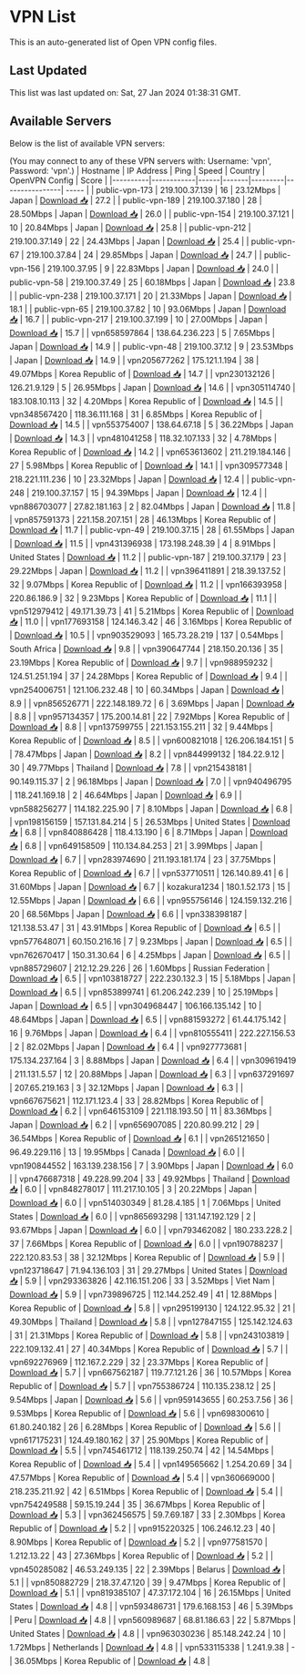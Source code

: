 # VPN List

This is an auto-generated list of Open VPN config files.

## Last Updated

This list was last updated on: Sat, 27 Jan 2024 01:38:31 GMT.

## Available Servers

Below is the list of available VPN servers:

(You may connect to any of these VPN servers with: Username: 'vpn', Password: 'vpn'.)
| Hostname | IP Address | Ping | Speed | Country | OpenVPN Config | Score |
|----------|------------|------|-------|---------|----------------| ----- |
| public-vpn-173 | 219.100.37.139 | 16 | 23.12Mbps | Japan | [Download 📥](./configs/server_0_JP.ovpn) | 27.2 |
| public-vpn-189 | 219.100.37.180 | 28 | 28.50Mbps | Japan | [Download 📥](./configs/server_1_JP.ovpn) | 26.0 |
| public-vpn-154 | 219.100.37.121 | 10 | 20.84Mbps | Japan | [Download 📥](./configs/server_2_JP.ovpn) | 25.8 |
| public-vpn-212 | 219.100.37.149 | 22 | 24.43Mbps | Japan | [Download 📥](./configs/server_3_JP.ovpn) | 25.4 |
| public-vpn-67 | 219.100.37.84 | 24 | 29.85Mbps | Japan | [Download 📥](./configs/server_4_JP.ovpn) | 24.7 |
| public-vpn-156 | 219.100.37.95 | 9 | 22.83Mbps | Japan | [Download 📥](./configs/server_5_JP.ovpn) | 24.0 |
| public-vpn-58 | 219.100.37.49 | 25 | 60.18Mbps | Japan | [Download 📥](./configs/server_6_JP.ovpn) | 23.8 |
| public-vpn-238 | 219.100.37.171 | 20 | 21.33Mbps | Japan | [Download 📥](./configs/server_7_JP.ovpn) | 18.1 |
| public-vpn-65 | 219.100.37.82 | 10 | 93.06Mbps | Japan | [Download 📥](./configs/server_8_JP.ovpn) | 16.7 |
| public-vpn-217 | 219.100.37.199 | 10 | 27.00Mbps | Japan | [Download 📥](./configs/server_9_JP.ovpn) | 15.7 |
| vpn658597864 | 138.64.236.223 | 5 | 7.65Mbps | Japan | [Download 📥](./configs/server_10_JP.ovpn) | 14.9 |
| public-vpn-48 | 219.100.37.12 | 9 | 23.53Mbps | Japan | [Download 📥](./configs/server_11_JP.ovpn) | 14.9 |
| vpn205677262 | 175.121.1.194 | 38 | 49.07Mbps | Korea Republic of | [Download 📥](./configs/server_12_KR.ovpn) | 14.7 |
| vpn230132126 | 126.21.9.129 | 5 | 26.95Mbps | Japan | [Download 📥](./configs/server_13_JP.ovpn) | 14.6 |
| vpn305114740 | 183.108.10.113 | 32 | 4.20Mbps | Korea Republic of | [Download 📥](./configs/server_14_KR.ovpn) | 14.5 |
| vpn348567420 | 118.36.111.168 | 31 | 6.85Mbps | Korea Republic of | [Download 📥](./configs/server_15_KR.ovpn) | 14.5 |
| vpn553754007 | 138.64.67.18 | 5 | 36.22Mbps | Japan | [Download 📥](./configs/server_16_JP.ovpn) | 14.3 |
| vpn481041258 | 118.32.107.133 | 32 | 4.78Mbps | Korea Republic of | [Download 📥](./configs/server_17_KR.ovpn) | 14.2 |
| vpn653613602 | 211.219.184.146 | 27 | 5.98Mbps | Korea Republic of | [Download 📥](./configs/server_18_KR.ovpn) | 14.1 |
| vpn309577348 | 218.221.111.236 | 10 | 23.32Mbps | Japan | [Download 📥](./configs/server_19_JP.ovpn) | 12.4 |
| public-vpn-248 | 219.100.37.157 | 15 | 94.39Mbps | Japan | [Download 📥](./configs/server_20_JP.ovpn) | 12.4 |
| vpn886703077 | 27.82.181.163 | 2 | 82.04Mbps | Japan | [Download 📥](./configs/server_21_JP.ovpn) | 11.8 |
| vpn857591373 | 221.158.207.151 | 28 | 46.13Mbps | Korea Republic of | [Download 📥](./configs/server_22_KR.ovpn) | 11.7 |
| public-vpn-49 | 219.100.37.15 | 28 | 61.55Mbps | Japan | [Download 📥](./configs/server_23_JP.ovpn) | 11.5 |
| vpn431396938 | 173.198.248.39 | 4 | 8.91Mbps | United States | [Download 📥](./configs/server_24_US.ovpn) | 11.2 |
| public-vpn-187 | 219.100.37.179 | 23 | 29.22Mbps | Japan | [Download 📥](./configs/server_25_JP.ovpn) | 11.2 |
| vpn396411891 | 218.39.137.52 | 32 | 9.07Mbps | Korea Republic of | [Download 📥](./configs/server_26_KR.ovpn) | 11.2 |
| vpn166393958 | 220.86.186.9 | 32 | 9.23Mbps | Korea Republic of | [Download 📥](./configs/server_27_KR.ovpn) | 11.1 |
| vpn512979412 | 49.171.39.73 | 41 | 5.21Mbps | Korea Republic of | [Download 📥](./configs/server_28_KR.ovpn) | 11.0 |
| vpn177693158 | 124.146.3.42 | 46 | 3.16Mbps | Korea Republic of | [Download 📥](./configs/server_29_KR.ovpn) | 10.5 |
| vpn903529093 | 165.73.28.219 | 137 | 0.54Mbps | South Africa | [Download 📥](./configs/server_30_ZA.ovpn) | 9.8 |
| vpn390647744 | 218.150.20.136 | 35 | 23.19Mbps | Korea Republic of | [Download 📥](./configs/server_31_KR.ovpn) | 9.7 |
| vpn988959232 | 124.51.251.194 | 37 | 24.28Mbps | Korea Republic of | [Download 📥](./configs/server_32_KR.ovpn) | 9.4 |
| vpn254006751 | 121.106.232.48 | 10 | 60.34Mbps | Japan | [Download 📥](./configs/server_33_JP.ovpn) | 8.9 |
| vpn856526771 | 222.148.189.72 | 6 | 3.69Mbps | Japan | [Download 📥](./configs/server_34_JP.ovpn) | 8.8 |
| vpn957134357 | 175.200.14.81 | 22 | 7.92Mbps | Korea Republic of | [Download 📥](./configs/server_35_KR.ovpn) | 8.8 |
| vpn137599755 | 221.153.155.211 | 32 | 9.44Mbps | Korea Republic of | [Download 📥](./configs/server_36_KR.ovpn) | 8.5 |
| vpn600821018 | 126.206.184.151 | 5 | 78.47Mbps | Japan | [Download 📥](./configs/server_37_JP.ovpn) | 8.2 |
| vpn844999132 | 184.22.9.12 | 30 | 49.77Mbps | Thailand | [Download 📥](./configs/server_38_TH.ovpn) | 7.8 |
| vpn215438181 | 90.149.115.37 | 2 | 96.18Mbps | Japan | [Download 📥](./configs/server_39_JP.ovpn) | 7.0 |
| vpn940496795 | 118.241.169.18 | 2 | 46.64Mbps | Japan | [Download 📥](./configs/server_40_JP.ovpn) | 6.9 |
| vpn588256277 | 114.182.225.90 | 7 | 8.10Mbps | Japan | [Download 📥](./configs/server_41_JP.ovpn) | 6.8 |
| vpn198156159 | 157.131.84.214 | 5 | 26.53Mbps | United States | [Download 📥](./configs/server_42_US.ovpn) | 6.8 |
| vpn840886428 | 118.4.13.190 | 6 | 8.71Mbps | Japan | [Download 📥](./configs/server_43_JP.ovpn) | 6.8 |
| vpn649158509 | 110.134.84.253 | 21 | 3.99Mbps | Japan | [Download 📥](./configs/server_44_JP.ovpn) | 6.7 |
| vpn283974690 | 211.193.181.174 | 23 | 37.75Mbps | Korea Republic of | [Download 📥](./configs/server_45_KR.ovpn) | 6.7 |
| vpn537710511 | 126.140.89.41 | 6 | 31.60Mbps | Japan | [Download 📥](./configs/server_46_JP.ovpn) | 6.7 |
| kozakura1234 | 180.1.52.173 | 15 | 12.55Mbps | Japan | [Download 📥](./configs/server_47_JP.ovpn) | 6.6 |
| vpn955756146 | 124.159.132.216 | 20 | 68.56Mbps | Japan | [Download 📥](./configs/server_48_JP.ovpn) | 6.6 |
| vpn338398187 | 121.138.53.47 | 31 | 43.91Mbps | Korea Republic of | [Download 📥](./configs/server_49_KR.ovpn) | 6.5 |
| vpn577648071 | 60.150.216.16 | 7 | 9.23Mbps | Japan | [Download 📥](./configs/server_50_JP.ovpn) | 6.5 |
| vpn762670417 | 150.31.30.64 | 6 | 4.25Mbps | Japan | [Download 📥](./configs/server_51_JP.ovpn) | 6.5 |
| vpn885729607 | 212.12.29.226 | 26 | 1.60Mbps | Russian Federation | [Download 📥](./configs/server_52_RU.ovpn) | 6.5 |
| vpn103818727 | 222.230.132.3 | 15 | 5.18Mbps | Japan | [Download 📥](./configs/server_53_JP.ovpn) | 6.5 |
| vpn853899741 | 61.206.242.239 | 10 | 25.19Mbps | Japan | [Download 📥](./configs/server_54_JP.ovpn) | 6.5 |
| vpn304968447 | 106.166.135.142 | 10 | 48.64Mbps | Japan | [Download 📥](./configs/server_55_JP.ovpn) | 6.5 |
| vpn881593272 | 61.44.175.142 | 16 | 9.76Mbps | Japan | [Download 📥](./configs/server_56_JP.ovpn) | 6.4 |
| vpn810555411 | 222.227.156.53 | 2 | 82.02Mbps | Japan | [Download 📥](./configs/server_57_JP.ovpn) | 6.4 |
| vpn927773681 | 175.134.237.164 | 3 | 8.88Mbps | Japan | [Download 📥](./configs/server_58_JP.ovpn) | 6.4 |
| vpn309619419 | 211.131.5.57 | 12 | 20.88Mbps | Japan | [Download 📥](./configs/server_59_JP.ovpn) | 6.3 |
| vpn637291697 | 207.65.219.163 | 3 | 32.12Mbps | Japan | [Download 📥](./configs/server_60_JP.ovpn) | 6.3 |
| vpn667675621 | 112.171.123.4 | 33 | 28.82Mbps | Korea Republic of | [Download 📥](./configs/server_61_KR.ovpn) | 6.2 |
| vpn646153109 | 221.118.193.50 | 11 | 83.36Mbps | Japan | [Download 📥](./configs/server_62_JP.ovpn) | 6.2 |
| vpn656907085 | 220.80.99.212 | 29 | 36.54Mbps | Korea Republic of | [Download 📥](./configs/server_63_KR.ovpn) | 6.1 |
| vpn265121650 | 96.49.229.116 | 13 | 19.95Mbps | Canada | [Download 📥](./configs/server_64_CA.ovpn) | 6.0 |
| vpn190844552 | 163.139.238.156 | 7 | 3.90Mbps | Japan | [Download 📥](./configs/server_65_JP.ovpn) | 6.0 |
| vpn476687318 | 49.228.99.204 | 33 | 49.92Mbps | Thailand | [Download 📥](./configs/server_66_TH.ovpn) | 6.0 |
| vpn848278017 | 111.217.10.105 | 3 | 20.22Mbps | Japan | [Download 📥](./configs/server_67_JP.ovpn) | 6.0 |
| vpn514030349 | 81.28.4.185 | 1 | 7.06Mbps | United States | [Download 📥](./configs/server_68_US.ovpn) | 6.0 |
| vpn865693298 | 131.147.192.129 | 2 | 93.67Mbps | Japan | [Download 📥](./configs/server_69_JP.ovpn) | 6.0 |
| vpn793462082 | 180.233.228.2 | 37 | 7.66Mbps | Korea Republic of | [Download 📥](./configs/server_70_KR.ovpn) | 6.0 |
| vpn190788237 | 222.120.83.53 | 38 | 32.12Mbps | Korea Republic of | [Download 📥](./configs/server_71_KR.ovpn) | 5.9 |
| vpn123718647 | 71.94.136.103 | 31 | 29.27Mbps | United States | [Download 📥](./configs/server_72_US.ovpn) | 5.9 |
| vpn293363826 | 42.116.151.206 | 33 | 3.52Mbps | Viet Nam | [Download 📥](./configs/server_73_VN.ovpn) | 5.9 |
| vpn739896725 | 112.144.252.49 | 41 | 12.88Mbps | Korea Republic of | [Download 📥](./configs/server_74_KR.ovpn) | 5.8 |
| vpn295199130 | 124.122.95.32 | 21 | 49.30Mbps | Thailand | [Download 📥](./configs/server_75_TH.ovpn) | 5.8 |
| vpn127847155 | 125.142.124.63 | 31 | 21.31Mbps | Korea Republic of | [Download 📥](./configs/server_76_KR.ovpn) | 5.8 |
| vpn243103819 | 222.109.132.41 | 27 | 40.34Mbps | Korea Republic of | [Download 📥](./configs/server_77_KR.ovpn) | 5.7 |
| vpn692276969 | 112.167.2.229 | 32 | 23.37Mbps | Korea Republic of | [Download 📥](./configs/server_78_KR.ovpn) | 5.7 |
| vpn667562187 | 119.77.121.26 | 36 | 10.57Mbps | Korea Republic of | [Download 📥](./configs/server_79_KR.ovpn) | 5.7 |
| vpn755386724 | 110.135.238.12 | 25 | 9.54Mbps | Japan | [Download 📥](./configs/server_80_JP.ovpn) | 5.6 |
| vpn959143655 | 60.253.7.56 | 36 | 9.53Mbps | Korea Republic of | [Download 📥](./configs/server_81_KR.ovpn) | 5.6 |
| vpn698300610 | 61.80.240.182 | 26 | 6.28Mbps | Korea Republic of | [Download 📥](./configs/server_82_KR.ovpn) | 5.6 |
| vpn617175231 | 124.49.180.162 | 37 | 25.90Mbps | Korea Republic of | [Download 📥](./configs/server_83_KR.ovpn) | 5.5 |
| vpn745461712 | 118.139.250.74 | 42 | 14.54Mbps | Korea Republic of | [Download 📥](./configs/server_84_KR.ovpn) | 5.4 |
| vpn149565662 | 1.254.20.69 | 34 | 47.57Mbps | Korea Republic of | [Download 📥](./configs/server_85_KR.ovpn) | 5.4 |
| vpn360669000 | 218.235.211.92 | 42 | 6.51Mbps | Korea Republic of | [Download 📥](./configs/server_86_KR.ovpn) | 5.4 |
| vpn754249588 | 59.15.19.244 | 35 | 36.67Mbps | Korea Republic of | [Download 📥](./configs/server_87_KR.ovpn) | 5.3 |
| vpn362456575 | 59.7.69.187 | 33 | 2.30Mbps | Korea Republic of | [Download 📥](./configs/server_88_KR.ovpn) | 5.2 |
| vpn915220325 | 106.246.12.23 | 40 | 8.90Mbps | Korea Republic of | [Download 📥](./configs/server_89_KR.ovpn) | 5.2 |
| vpn977581570 | 1.212.13.22 | 43 | 27.36Mbps | Korea Republic of | [Download 📥](./configs/server_90_KR.ovpn) | 5.2 |
| vpn450285082 | 46.53.249.135 | 22 | 2.39Mbps | Belarus | [Download 📥](./configs/server_91_BY.ovpn) | 5.1 |
| vpn850882729 | 218.37.47.120 | 39 | 9.47Mbps | Korea Republic of | [Download 📥](./configs/server_92_KR.ovpn) | 5.1 |
| vpn819385107 | 47.37.172.104 | 16 | 26.15Mbps | United States | [Download 📥](./configs/server_93_US.ovpn) | 4.8 |
| vpn593486731 | 179.6.168.153 | 46 | 5.39Mbps | Peru | [Download 📥](./configs/server_94_PE.ovpn) | 4.8 |
| vpn560989687 | 68.81.186.63 | 22 | 5.87Mbps | United States | [Download 📥](./configs/server_95_US.ovpn) | 4.8 |
| vpn963030236 | 85.148.242.24 | 10 | 1.72Mbps | Netherlands | [Download 📥](./configs/server_96_NL.ovpn) | 4.8 |
| vpn533115338 | 1.241.9.38 | - | 36.05Mbps | Korea Republic of | [Download 📥](./configs/server_97_KR.ovpn) | 4.8 |
